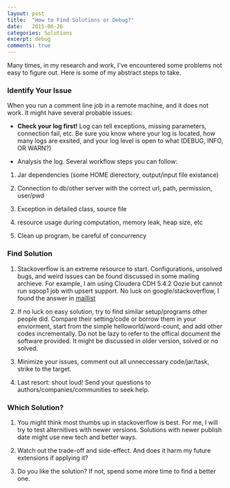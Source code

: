 ```yaml
---
layout: post
title:  "How to Find Solutions or Debug?"
date:   2015-06-26
categories: Solutions
excerpt: debug
comments: true
---
```


Many times, in my research and work, I've encountered some problems not easy to figure out. Here is some of my abstract 
steps to take.


### Identify Your Issue ###

When you run a comment line job in a remote machine, and it does not work. It might have several probable issues:

* **Check your log first!** Log can tell exceptions, missing parameters, connection fail, etc. Be sure you know where your log is located, how many logs are exsited, and your log level is open to what (DEBUG, INFO, OR WARN?)

* Analysis the log. Several workflow steps you can follow: 
1. Jar dependencies (some HOME dierectory, output/input file existance)

2. Connection to db/other server with the correct url, path, permission, user/pwd

3. Exception in detailed class, source file

4. resource usage during computation, memory leak, heap size, etc

5. Clean up program, be careful of concurrency

### Find Solution ###

1. Stackoverflow is an extreme resource to start. Configurations, unsolved bugs, and weird issues can be found discussed 
in some mailing archieve. For example, I am using Cloudera CDH 5.4.2 Oozie but cannot run sqoop1 job with upsert support.
No luck on google/stackoverflow, I found the answer in [maillist](https://mail-archives.apache.org/mod_mbox/sqoop-user/201505.mbox/%3C115033115.3593807.1431111624295.JavaMail.yahoo@mail.yahoo.com%3E)

2. If no luck on easy solution, try to find similar setup/programs other people did. Compare their setting/code or 
borrow them in your enviorment, start from the simple helloworld/word-count, and add other codes incrementally. Do not be lazy to refer to the offical document the software provided. It might be discussed in older version, solved or no solved.

3. Minimize your issues, comment out all unneccessary code/jar/task, strike to the target.

4. Last resort: shout loud! Send your questions to authors/companies/communities to seek help. 

### Which Solution? ###

1. You might think most thumbs up in stackoverflow is best. For me, I will try to test alternitives with newer versions.
Solutions with newer publish date might use new tech and better ways.

2. Watch out the trade-off and side-effect. And does it harm my future extensions if applying it?

3. Do you like the solution? If not, spend some more time to find a better one. 
